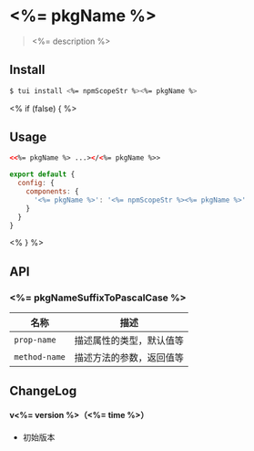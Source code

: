# <%= pkgName %>

> <%= description %>

## Install

``` bash
$ tui install <%= npmScopeStr %><%= pkgName %>
```
<% if (false) { %>
## Usage

``` html
<<%= pkgName %> ...></<%= pkgName %>>
```

``` js
export default {
  config: {
    components: {
      '<%= pkgName %>': '<%= npmScopeStr %><%= pkgName %>'
    }
  }
}
```
<% } %>

## API

### <%= pkgNameSuffixToPascalCase %>

| 名称                  | 描述                         |
|----------------------|------------------------------|
|`prop-name`           | 描述属性的类型，默认值等         |
|`method-name`         | 描述方法的参数，返回值等         |

## ChangeLog

#### v<%= version %>（<%= time %>）

- 初始版本
